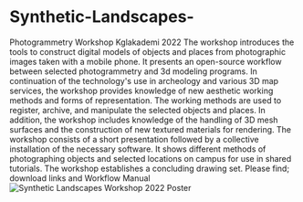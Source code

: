 # Synthetic-Landscapes-
Photogrammetry Workshop Kglakademi 2022
The workshop introduces the tools to construct digital models of objects and places from photographic images taken with a mobile phone. It presents an open-source workflow between selected photogrammetry and 3d modeling programs. In continuation of the technology's use in archeology and various 3D map services, the workshop provides knowledge of new aesthetic working methods and forms of representation. The working methods are used to register, archive, and manipulate the selected objects and places. In addition, the workshop includes knowledge of the handling of 3D mesh surfaces and the construction of new textured materials for rendering. The workshop consists of a short presentation followed by a collective installation of the necessary software. It shows different methods of photographing objects and selected locations on campus for use in shared tutorials. The workshop establishes a concluding drawing set.
Please find; download links and Workflow Manual
![Synthetic Landscapes Workshop 2022 Poster](https://user-images.githubusercontent.com/61839142/161444906-ab7b4cba-d7f4-40a3-a1f0-5361ccbee8a4.png)
